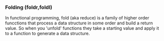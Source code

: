 ### Folding (foldr,foldl)

In functional programming, fold (aka reduce) is a family of higher order funcctions that process a data structure in some order and build a return value. So when you 'unfold' functions they take a starting value and apply it to a function to generate a data structure. 

